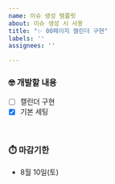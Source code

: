 ```yaml
---
name: 이슈 생성 템플릿
about: 이슈 생성 시 사용
title: "✨ 00페이지 캘린더 구현"
labels: ''
assignees: ''

---
```


### 🤓 개발할 내용
- [ ] 캘린더 구현
- [X] 기본 세팅

<br>

### ⏱️ 마감기한
- 8월 10일(토)
